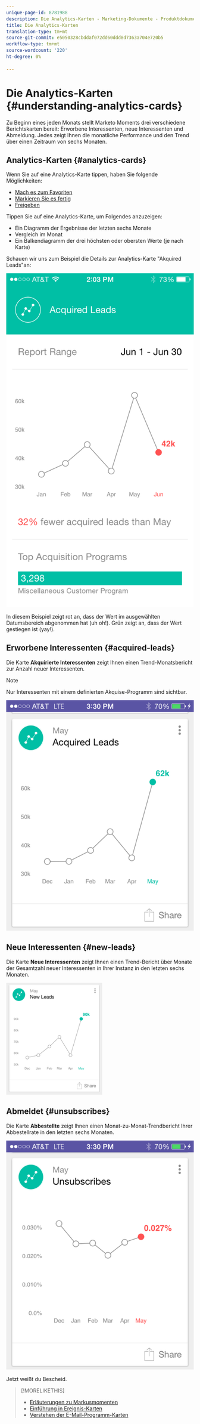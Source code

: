 ```yaml
---
unique-page-id: 8781988
description: Die Analytics-Karten - Marketing-Dokumente - Produktdokumentation
title: Die Analytics-Karten
translation-type: tm+mt
source-git-commit: e5050328cbddaf072dd60ddd8d7363a704e720b5
workflow-type: tm+mt
source-wordcount: '220'
ht-degree: 0%

---
```



# Die Analytics-Karten {#understanding-analytics-cards}

Zu Beginn eines jeden Monats stellt Marketo Moments drei verschiedene Berichtskarten bereit: Erworbene Interessenten, neue Interessenten und Abmeldung. Jedes zeigt Ihnen die monatliche Performance und den Trend über einen Zeitraum von sechs Monaten.

## Analytics-Karten {#analytics-cards}

Wenn Sie auf eine Analytics-Karte tippen, haben Sie folgende Möglichkeiten:

* [Mach es zum Favoriten](/help/marketo/product-docs/core-marketo-concepts/mobile-apps/marketo-moments/working-with-moments/creating-a-favorite.md)
* [Markieren Sie es fertig](/help/marketo/product-docs/core-marketo-concepts/mobile-apps/marketo-moments/working-with-moments/marking-it-done.md)
* [Freigeben](/help/marketo/product-docs/core-marketo-concepts/mobile-apps/marketo-moments/working-with-moments/sharing-a-moment.md)

Tippen Sie auf eine Analytics-Karte, um Folgendes anzuzeigen:

* Ein Diagramm der Ergebnisse der letzten sechs Monate
* Vergleich im Monat
* Ein Balkendiagramm der drei höchsten oder obersten Werte (je nach Karte)

Schauen wir uns zum Beispiel die Details zur Analytics-Karte &quot;Akquired Leads&quot;an:

![](assets/image2015-7-6-14-3a5-3a25.png)

In diesem Beispiel zeigt rot an, dass der Wert im ausgewählten Datumsbereich abgenommen hat (uh oh!). Grün zeigt an, dass der Wert gestiegen ist (yay!).

## Erworbene Interessenten {#acquired-leads}

Die Karte **Akquirierte Interessenten** zeigt Ihnen einen Trend-Monatsbericht zur Anzahl neuer Interessenten.

>[!NOTE]
>
>Nur Interessenten mit einem definierten Akquise-Programm sind sichtbar.

![](assets/image2015-6-30-14-3a31-3a40.png)

## Neue Interessenten {#new-leads}

Die Karte **Neue Interessenten** zeigt Ihnen einen Trend-Bericht über Monate der Gesamtzahl neuer Interessenten in Ihrer Instanz in den letzten sechs Monaten.

![](assets/image2015-6-30-14-3a33-3a23.png)

## Abmeldet {#unsubscribes}

Die Karte **Abbestellte** zeigt Ihnen einen Monat-zu-Monat-Trendbericht Ihrer Abbestellrate in den letzten sechs Monaten.

![](assets/image2015-6-30-14-3a29-3a3.png)

Jetzt weißt du Bescheid.

>[!MORELIKETHIS]
>
>* [Erläuterungen zu Markusmomenten](/help/marketo/product-docs/core-marketo-concepts/mobile-apps/marketo-moments/understanding-moments/understanding-marketo-moments.md)
>* [Einführung in Ereignis-Karten](/help/marketo/product-docs/core-marketo-concepts/mobile-apps/marketo-moments/understanding-moments/understanding-event-cards.md)
>* [Verstehen der E-Mail-Programm-Karten](/help/marketo/product-docs/core-marketo-concepts/mobile-apps/marketo-moments/understanding-moments/understanding-email-program-cards.md)

